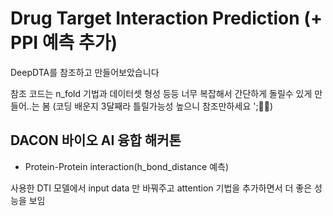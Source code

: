 # Drug Target Interaction Prediction (+ PPI 예측 추가)

DeepDTA를 참조하고 만들어보았습니다

참조 코드는 n_fold 기법과 데이터셋 형성 등등 너무 복잡해서 간단하게 돌릴수 있게 만들어..는 봄
(코딩 배운지 3달째라 틀릴가능성 높으니 참조만하세요 ';🤣😂)


## DACON 바이오 AI 융합 해커톤 
-  Protein-Protein interaction(h_bond_distance 예측)

사용한 DTI 모델에서 input data 만 바꿔주고 attention 기법을 추가하면서 더 좋은 성능을 보임

